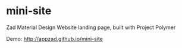 mini-site
===========================


Zad Material Design Website landing page, built with Project Polymer 

Demo: http://appzad.github.io/mini-site
